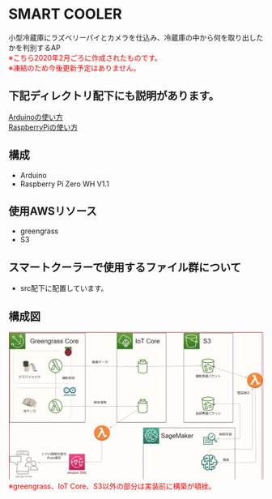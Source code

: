 # SMART COOLER
小型冷蔵庫にラズベリーパイとカメラを仕込み、冷蔵庫の中から何を取り出したかを判別するAP  
<span style="color: red; ">※こちら2020年2月ごろに作成されたものです。</span>  
<span style="color: red; ">※凍結のため今後更新予定はありません。</span>

## 下記ディレクトリ配下にも説明があります。
[Arduinoの使い方](Arduino/README.md)  
[RaspberryPiの使い方](RaspberryPi/README.md)

## 構成
- Arduino
- Raspberry Pi  Zero WH V1.1

## 使用AWSリソース
- greengrass
- S3

## スマートクーラーで使用するファイル群について
- src配下に配置しています。

## 構成図
![構成図](./image/smart_cooler/smart_cooler_arch.png "構成図")
<span style="color: red; ">※greengrass、IoT Core、S3以外の部分は実装前に構築が頓挫。</span>



